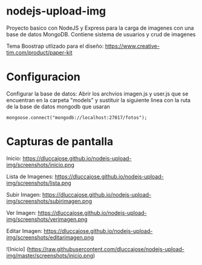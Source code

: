 # nodejs-upload-img
Proyecto basico con NodeJS y Express para la carga de imagenes con una base de datos MongoDB. Contiene sistema de usuarios y crud de imagenes

Tema Boostrap utlizado para el diseño: https://www.creative-tim.com/product/paper-kit

# Configuracion
Configurar la base de datos: Abrir los archvios imagen.js y user.js que se encuentran en la carpeta "models" y sustituir la siguiente linea
con la ruta de la base de datos mongodb que usaran
```
mongoose.connect("mongodb://localhost:27017/fotos");
```

# Capturas de pantalla

Inicio: https://dluccajose.github.io/nodejs-upload-img/screenshots/inicio.png

Lista de Imagenes: https://dluccajose.github.io/nodejs-upload-img/screenshots/lista.png

Subir Imagen: https://dluccajose.github.io/nodejs-upload-img/screenshots/subirimagen.png

Ver Imagen: https://dluccajose.github.io/nodejs-upload-img/screenshots/verimagen.png

Editar Imagen: https://dluccajose.github.io/nodejs-upload-img/screenshots/editarimagen.png

![Inicio] (https://raw.githubusercontent.com/dluccajose/nodejs-upload-img/master/screenshots/inicio.png)
